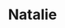 ---
layout: item
raw_url: https://prdwebappstorage.blob.core.windows.net/kansaspattons/images/gallery-2009-10-18/img58743.jpg
thumb_url: https://prdwebappstorage.blob.core.windows.net/kansaspattons/images/gallery-2009-10-18/thumb_img58743.jpg
post: blog/2009-10-18-pumpkin-patch.md
index: 7
title: Natalie
---